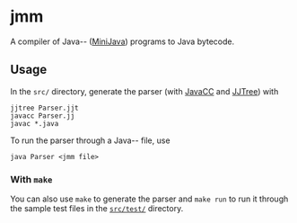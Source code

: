 # jmm

A compiler of Java-- ([MiniJava][minijava]) programs to Java bytecode. 

## Usage

In the `src/` directory, generate the parser (with [JavaCC][javacc] and [JJTree][jjtree]) with
```
jjtree Parser.jjt
javacc Parser.jj
javac *.java
```
To run the parser through a Java-- file, use
```
java Parser <jmm file>
```

### With `make` 

You can also use `make` to generate the parser and `make run` to run it through
the sample test files in the [`src/test/`](src/test/) directory.

[minijava]: http://www.cs.tufts.edu/~sguyer/classes/comp181-2006/minijava.html
[javacc]: https://javacc.org/
[jjtree]: https://javacc.org/jjtree
